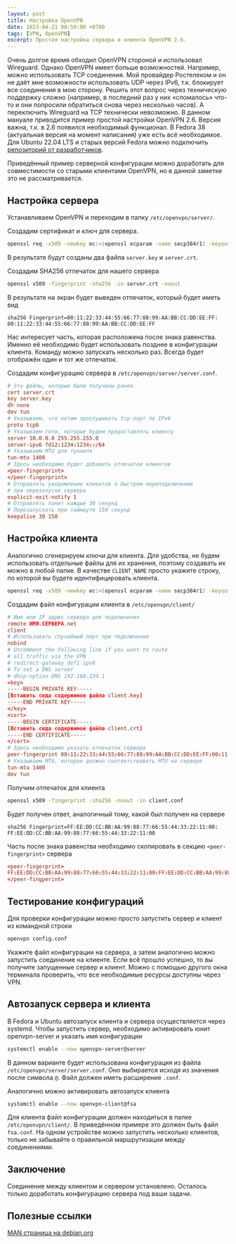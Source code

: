 ```yaml
---
layout: post
title: Настройка OpenVPN
date: 2023-04-21 00:59:00 +0700
tags: [VPN, OpenVPN]
excerpt: Простая настройка сервера и клиента OpenVPN 2.6.
---
```


Очень долгое время обходил OpenVPN стороной и использовал Wireguard. Однако OpenVPN имеет больше возможностей. Например, можно использовать TCP соединения. Мой провайдер Ростелеком и он не даёт мне возможности использовать UDP через IPv6, т.к. блокирует все соединения в мою сторону. Решить этот вопрос через техническую поддержку сложно (например, в последний раз у них «сломалось» что-то и они попросили обратиться снова через несколько часов). А переключить Wireguard на TCP технически невозможно. В данном мануале приводится пример простой настройки OpenVPN 2.6. Версия важна, т.к. в 2.6 появился необходимый функционал. В Fedora 38 (актуальная версия на момент написания) уже есть всё необходимое. Для Ubuntu 22.04 LTS и старых версий Fedora можно подключить [репозиторий от разработчиков](https://community.openvpn.net/openvpn/wiki/OpenvpnSoftwareRepos).

Приведённый пример серверной конфигурации можно доработать для совместимости со старыми клиентами OpenVPN, но в данной заметке это не рассматривается.

## Настройка сервера

Устанавливаем OpenVPN и переходим в папку `/etc/openvpn/server/`.

Создадим сертификат и ключ для сервера.

```bash
openssl req -x509 -newkey ec:<(openssl ecparam -name secp384r1) -keyout server.key -out server.crt -nodes -sha256 -days 3650 -subj '/CN=server'
```

В результате будут созданы два файла `server.key` и `server.crt`.

Создадим SHA256 отпечаток для нашего сервера

```bash
openssl x509 -fingerprint -sha256 -in server.crt -noout
```

В результате на экран будет выведен отпечаток, который будет иметь вид

```console
sha256 Fingerprint=00:11:22:33:44:55:66:77:88:99:AA:BB:CC:DD:EE:FF:
00:11:22:33:44:55:66:77:88:99:AA:BB:CC:DD:EE:FF
```

Нас интересует часть, которая расположена после знака равенства. Именно её необходимо будет использовать позднее в конфигурации клиента. Команду можно запускать несколько раз. Всегда будет отображён один и тот же отпечаток.

Создадим конфигурацию сервера в `/etc/openvpn/server/server.conf`.

```conf
# Это файлы, которые были получены ранее
cert server.crt
key server.key
dh none
dev tun
# Указываем, что хотим прослушивать tcp порт по IPv6 
proto tcp6
# Указываем сети, которые будем предоставлять клиенту
server 10.0.0.0 255.255.255.0
server-ipv6 fd12:1234:1234::/64
# Указываем MTU для туннеля
tun-mtu 1400
# Здесь необходимо будет добавить отпечатки клиентов
<peer-fingerprint>
</peer-fingerprint>
# Отправлять уведомление клиентов о быстром переподключении
# при перезапуске сервера
explicit-exit-notify 1
# Отправлять пакет каждые 30 секунд
# Перезапускать при таймауте 150 секунд
keepalive 30 150
```

## Настройка клиента

Аналогично сгенерируем ключи для клиента. Для удобства, не будем использовать отдельные файлы для их хранения, поэтому создавать их можно в любой папке. В качестве `CLIENT_NAME` просто укажите строку, по которой вы будете идентифицировать клиента.

```bash
openssl req -x509 -newkey ec:<(openssl ecparam -name secp384r1) -keyout client.key -out client.crt -nodes -sha256 -days 3650 -subj '/CN=CLINET_NAME'
```

Создадим файл конфигурации клиента в `/etc/openvpn/client/`

```conf
# Имя или IP адрес сервера для подключения
remote ИМЯ.СЕРВЕРА.net
client
# Использовать случайный порт при подключении 
nobind
# Uncomment the following line if you want to route
# all traffic via the VPN
# redirect-gateway def1 ipv6
# To set a DNS server
# dhcp-option DNS 192.168.234.1
<key>
-----BEGIN PRIVATE KEY-----
[Вставить сюда содержимое файла client.key]
-----END PRIVATE KEY-----
</key>
<cert>
-----BEGIN CERTIFICATE-----
[Вставить сюда содержимое файла client.crt]
-----END CERTIFICATE-----
</cert>
# Здесь необходимо указать отпечаток сервера
peer-fingerprint 00:11:22:33:44:55:66:77:88:99:AA:BB:CC:DD:EE:FF:00:11:22:33:44:55:66:77:88:99:AA:BB:CC:DD:EE:FF
# Указываем MTU, которое должно соответствовать MTU на сервере
tun-mtu 1400
dev tun
```

Получим отпечаток для клиента

```bash
openssl x509 -fingerprint -sha256 -noout -in client.conf
```

Будет получен ответ, аналогичный тому, какой был получен на сервере

```console
sha256 Fingerprint=FF:EE:DD:CC:BB:AA:99:88:77:66:55:44:33:22:11:00:
FF:EE:DD:CC:BB:AA:99:88:77:66:55:44:33:22:11:00
```

Часть после знака равенства необходимо скопировать в секцию `<peer-fingerprint>` сервера

```conf
<peer-fingerprint>
FF:EE:DD:CC:BB:AA:99:88:77:66:55:44:33:22:11:00:FF:EE:DD:CC:BB:AA:99:88:77:66:55:44:33:22:11:00
</peer-fingperint>
```

## Тестирование конфигураций

Для проверки конфигурации можно просто запустить сервер и клиент из командной строки

```bash
openvpn config.conf
```

Укажите файл конфигурации на сервера, а затем аналогично можно запустить соединение на клиенте. Если всё прошло успешно, то вы получите запущенные сервер и клиент. Можно с помощью другого окна терминала проверить, что все необходимые ресурсы доступны через VPN.

## Автозапуск сервера и клиента

В Fedora и Ubuntu автозапуск клиента и сервера осуществляется через systemd. Чтобы запустить сервер, необходимо активировать юнит openvpn-server и указать имя конфигурации

```bash
systemctl enable --now openvpn-server@server
```

В данном варианте будет использована конфигурация из файла `/etc/openvpn/server/server.conf`. Оно выбирается исходя из значения после символа `@`. Файл должен иметь расширение `.conf`.

Аналогично можно активировать автозапуск клиента

```bash
systemctl enable --now openvpn-client@fsa
```

Для клиента файл конфигурации должен находиться в папке `/etc/openvpn/client/`. В приведённом примере это должен быть файл `fsa.conf`. На одном устройстве можно запустить несколько клиентов, только не забывайте о правильной маршрутизации между соединениями.

## Заключение

Соединение между клиентом и сервером установлено. Осталось только доработать конфигурацию сервера под ваши задачи.

## Полезные ссылки

[MAN страница на debian.org](https://manpages.debian.org/bullseye-backports/openvpn/openvpn-examples.5.en.html)
